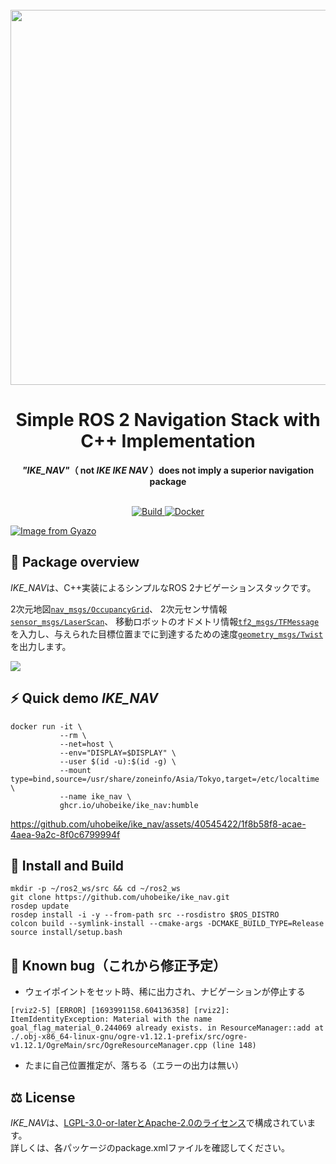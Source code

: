 <div align="center">
  <br>
  <img src="https://i.gyazo.com/368ca99e1363425f18462f1aaedf2df0.png" width="600">
  <h1>Simple ROS 2 Navigation Stack with C++ Implementation</h1>
  <strong><em>"IKE_NAV"</em>（ not <em>IKE IKE NAV</em> ）does not imply a superior navigation package</strong>
</div>
<br>
<p align="center">
  <a href="https://github.com/uhobeike/ike_nav/actions/workflows/build.yaml">
    <img src="https://github.com/uhobeike/ike_nav/actions/workflows/build.yaml/badge.svg" alt="Build">
  </a>
  <a href="https://github.com/uhobeike/ike_nav/actions/workflows/docker.yaml">
    <img src="https://github.com/uhobeike/ike_nav/actions/workflows/docker.yaml/badge.svg" alt="Docker">
  </a>
</p>

[![Image from Gyazo](https://i.gyazo.com/489e59d6dc9457911d26fcbcb926c120.png)](https://gyazo.com/489e59d6dc9457911d26fcbcb926c120)

## 📖 Package overview
*IKE_NAV*は、C++実装によるシンプルなROS 2ナビゲーションスタックです。  

2次元地図[`nav_msgs/OccupancyGrid`](http://docs.ros.org/en/melodic/api/nav_msgs/html/msg/OccupancyGrid.html)、
2次元センサ情報[`sensor_msgs/LaserScan`](http://docs.ros.org/en/melodic/api/sensor_msgs/html/msg/LaserScan.html)、
移動ロボットのオドメトリ情報[`tf2_msgs/TFMessage`](http://docs.ros.org/en/jade/api/tf2_msgs/html/msg/TFMessage.html)を入力し、与えられた目標位置までに到達するための速度[`geometry_msgs/Twist`](http://docs.ros.org/en/melodic/api/geometry_msgs/html/msg/Twist.html)を出力します。

[![](https://i.gyazo.com/33ed177f8a02236e186b19904da0cb1e.png)](https://viewer.diagrams.net/?tags=%7B%7D&highlight=0000ff&edit=_blank&layers=1&nav=1&title=ike_nav_architecture.drawio#R7V1bc6M6Ev41fkyKO%2FZjbs5M7c7Zqc3UzO6%2BuBSQbdVg5AOyE8%2BvXwkjDJKwZWLASVx5CAhoC%2FXXX7daFwb23eL1MQHL%2BTccwmhgGeHrwL4fWJZl%2BA79x0o22xLTdPxtySxB4bbM2BU8oT8wv5GXrlAI07xsW0QwjghaVgsDHMcwIJUykCT4pXrbFEdhpWAJZlAqeApAJJf%2BQiGZ56UjXmt24QtEszn%2FacvIrywAvzsvSOcgxC%2BlIvthYN8lGJPt0eL1Dkas%2BaoNM665WtQsgTHReWC9Wf47Hv89fQbx4%2F%2B%2B%2FrlZ%2FVr7V661FbMG0Sp%2F5by2ZMPbYE4WET0yB%2FbtGiYE0da5idAspmXPmBC8oBdgHN6w5mZlEQ5%2B06IEr%2BIQsh836FlKEvy7aEOXlsj1z18JhhWd5G%2FzCPECkmRDb3jZaWKYN24CI0DQuqo1kCt%2FVjxaSPuOEf1Vy8iRavpeLigHqjsaXbtVKSleJQHMHyy3syhrZEiyqpIISGaQSJLoQek1d0WZHo%2FQqekqdOpFtJFvpziracrtzPt7xeB3a%2B4O6dEs%2F589gsSC5wo6%2BGNM8tVW7g29gSr2dfuMIPbrPx4mf9385MLoCz6LP0DLpB%2BlZdu682IBo9S4luxwtYjGCVjQw9uXOSLwaQkCVv5C%2BYmWlaC8ZM0Pk4c1hV%2BqBKnNhOTH5pBdn3NL93Z33%2BEIJ1kl7KHB%2FuiVBV6D56xq7CyBtF3K55gAUjqnpAnL5zBE5VNmTpkZsVrnPFe6XGtGzFbh615Deq0a0aZ6WjKznX3My2RnOEa9pVVgfTSGjQsvZR60yiSe0N7anCTSmyioZUpyTIU6q5R0iFHsOkZZUMvWZAlqD6TKAiAHTAAZGSiQtEBhyB6XrDjjj6z13NuBe89krQjOmdWU6CGEU7DavjCKIrl0loAQ0UqU6OTBY3%2FsWgTSgqJ4FGFKUOYi7lFCKQJhVn1WBCL2qxFa%2FsxvZMdfchEnoA%2B3ii1bwR9DBXu4bXGHo%2FJ%2Fn5A7zIpaHJGr9bnjgKC2ucO5qFN2Bd7QaBygepKobhU6as8ZpAGIL96gT2%2FgCJGGIXuDUZfewFVFkidCW4Ipu9AbcMgrm3eRkmP7LxcstoFFUyA6S8aiZXcJRtMYHnZmM9p4S%2F23L5JfOQQG5fSSslUEV1L4g1KzOIaiWVrr7bn13YMQrdWBfumC1IIKV0%2BLxijixlWyMyEGyPMI0wi%2B5iIUQNyv22OCg6Ltm0YHuQ594QntWEDAgiin7VSVLSke%2FYYTqulJChMKdUm1O3VlJJkEec7YNA6nfCRKLRMepbW7u%2FH47q6Bxo9gJLFHr8i1dGt69cFYxcLGFAaTPRYoPcL0GIP1ZJHOUnrzIyTfdk8rHeTxFp3r3qvYt7HPvuErIv%2FJr7Dj%2F7Lya9%2FNT%2B9fS%2Ffdb%2FKTEKTzAnLs5DsgFEAMShQAFATHI2ZrnxqW0SmZ8K6GXQXpsCG5OMZ%2BOS2Ti6vytSpoH4R1umS9CkWg%2BAyC37MMYVfBlkdYvEgSEKccC4qwsWQW%2FwqCFRUebB7ZeNiuEttffLsx7HV2amPYbwtn7Qw5fkWS9U%2BDX1FO287RUHFzx8Gi7VSzP0XnrRwsqgYHRGM%2FmceyLWXMEOCUsLjBCs88ZhjVqKY%2BZvBHPQcJXL8fJ0howIsdBgmjHriT23fTjoQwiCjKaZ0rNbLENVx5pJ0eTaHi%2BKorW7NqfMT32rJmrd42C0IIRVIwicCGdcQuAdJpAySnByNvbNUdmbEn%2B3Y1NFE8ZS2A4ws6Pw46uesQiK%2BxC%2FK6xa6cy1JjFz9TYg0ieIHuh4Oue6LoSZTTNnTrZwxWoVvuZKlgW4%2BvcwrV3wOSxOivKZJEOW3H4ToT99rOWVh%2BtQ0cU85ZuKpxv6L2p09aaMXcrDtMrQFE6E8W3Gj2e9vMbzy4LMNxhNEUANDOb%2FQ%2FCOKrXPdbOo%2B1jaCPZT44qxiydlXQNdpqHM%2FXdA7C3Jv9mZ8UxilOuLP4J0hh8lR6%2FsxyPyfxJ34fQzp8UmbDwESa3NlxYOJpYu%2FdJB7PeXSyT4CahnUahEqC2oao7igjmWqjk0wtjswf428wTdkqtQsztgI870S4E%2BW0DDtfN4mLYkQQiJY4hdr440UBDiEv4y3JgfmdCvyFyPwOr0GCaEcPPhGwWMJyz7D8%2FAWtb0JrY3h2NgCjseqi6xiaj2GLpiqF1MoBGNduKaLm3dOLy3hLcsbtz2dYDSeUSBnqbieU8NX4hydEBdGkFYfxWVxEP%2Bg899E9vz7NXIXBOKL9swjNMQ6FXp0KLgdwqDHmcQHh6UdCBOfZeCTE7hSipqnKOOiFMadboGGIXVrFIirfUoQsokGfbpp4fSJmOVCNTy6onlA8sG%2B2a6e2p1cEL2mRkxWxJU9Xefr5pkg%2Fy2OWRRTDC%2B4AgTO8W201UOwhoQx5lmLZPBkctxlGxgiKt%2BU6uLFqVoppsoq4xitrryJHH8EpewrTu6ZRRj3TjGGy9Wo852%2Fl52OwQBED0BcYrSGTWqUh1bgAxSkBKGaKOIpoCqM5nPPvDcGmVvBzrqMvHWiGX7Ur3GPLzNPt2IypNfygvzask8nA3anLGZ2ZviwtfS0jEMconp2F0h7czm3s3JQmJ7FZayQ4ijpeg8cMaDTqVBtFjHk22pDXfaxRuio5po4V0rF52P6ZKYRXoKSQdJMSuOhYE517F%2B%2FsogHrDPpnxT4CvI%2FKDbbcLCZfOFVpF7%2B1hjFkjHbVQ%2FuaD6bzJduXLljzLlidzfe7peABW9QPfPjak5KleKrtYOzW%2BoF%2BfSZDmB%2BSxaj1E7T7CFFb1Axfr3kuTO%2FLQZB6sIKpabJku%2B2%2BZbSilCX%2BXpKlJLEPmi7moOllybaQ9m26WZ3j7ZfTcvp4WO%2BEZdBSbqEukzLFHIrDHG%2FCr3KU4wLkfoDMp4e9FciinLaBrDu9iE28rCdfeZrlllybg%2Bqc50%2BeFfBGDReQiMAT5bQNPHmMeLu7Q7%2FZqPYCL0fYXtXsfTXEUHfC%2F8X2z9T2Tc85jfFLgtq2ft3J1Ax65AWlRDtokuH4o%2Fz8Z53z3ytuXZH7hg2jJd85IKht3Gp3VhMYooA12WSOE%2FSnfpT50mt9D%2FgV6bLhMivfOSCoZfyO5H4rEpK6nUZdR%2B6pdXzUJRJGsWS4t6hrJPe4mApewCbbz3kypdEvfvl4mjANS0MVqqlC7alCXg7M1aBJkW1vNdwn6ZnG7tMDnK6cYeOPEcjSLK%2Fb72WN5JlhF3WXFGR7goIca9RU2ZIs2%2BhY2Vatp0vW6M9kGa1mKE47Ztkj91g4Acs6qgGebllWd9MZqhs0AwROCJ7MMIiadvn%2ByuX8wI8lKR%2Bu45dSCyJiDbPCUq3eA%2FMM67aePZ52xBBDlNQ26WhvocHUpIr5dLGqFoqXp5YZsAW%2FUb3UgzJSEk7SZJ2tV0zQbHZMhVoySA3b4jZrXA8dq2S3V8a1Ye23XHbyHSaIYunoiVu9%2Bn%2F669d8J6wiAGiYp6HCenb%2FlwTjZ04wWsOGkauULxAFtb68Xnd3yWARTtZQP0hSpRXFpbuHgXxJLp4%2B%2FHGrkGv8iR8x%2Bun6Gz9G8ym7R3Z%2Fjt5dzVZM3FVtBSFuJXu6WW66keFlK4jDALssti8PScmJjhqH8bn2dO0DK%2B97Y%2BsiZj8nAs%2BfunKFtRg2nyhXnmGu%2FD5Naysx9qxY7X6tPF4sVjEKxAXNz9ITKsdwWa3R0oL5wqKOWjDfNY41vlXa2Ye397djH9%2FjriYy3KbjXwfktM7tqhnrWo699UEvXd1yV2Bcm75R7eoovmx7sryYexoAWF4jAMiBKJ5OU9gSSOpng%2Bt%2BQ9t0a4ieMjYKSmy%2F9zPZ76E30oSTTjYRdGScBJSOu19O66xU33l5M%2BButl8gt8ZPMFmjALaAvfPOx%2FaIT0fc3ashPj2nZ3zK2div8XJFWB95RbID4x4QIIGIBfKD%2FZMDxDhqgcKQPS4t%2Bs1G3rIXdm8H7j2TtSI4j87NIq7iEw1iHDMp5bkHeVEHUWyR06yoTfUpPNUcBLutGNet3xRKl2dso4Zn1pCyBCIbXX7pERohnILV9q1L6NiVzhIQIlqJ8s5UHvtj1yKQprtwL8wIUmY9LuIeJXBLwPY9KwJZdyxCy5%2F5Y%2Bz4S34sA7FuD4f6iS%2B%2B8DEY13b0QCduoKwBOnqaYAaCHdnQfuL8Gw4hu%2BP%2F)

## ⚡ Quick demo *IKE_NAV*

```
docker run -it \
           --rm \
           --net=host \
           --env="DISPLAY=$DISPLAY" \
           --user $(id -u):$(id -g) \
           --mount type=bind,source=/usr/share/zoneinfo/Asia/Tokyo,target=/etc/localtime \
           --name ike_nav \
           ghcr.io/uhobeike/ike_nav:humble
```

https://github.com/uhobeike/ike_nav/assets/40545422/1f8b58f8-acae-4aea-9a2c-8f0c6799994f

## 🔨 Install and Build

```
mkdir -p ~/ros2_ws/src && cd ~/ros2_ws
git clone https://github.com/uhobeike/ike_nav.git
rosdep update
rosdep install -i -y --from-path src --rosdistro $ROS_DISTRO
colcon build --symlink-install --cmake-args -DCMAKE_BUILD_TYPE=Release
source install/setup.bash
```

## 🧐 Known bug（これから修正予定）

* ウェイポイントをセット時、稀に出力され、ナビゲーションが停止する

```
[rviz2-5] [ERROR] [1693991158.604136358] [rviz2]: ItemIdentityException: Material with the name goal_flag_material_0.244069 already exists. in ResourceManager::add at ./.obj-x86_64-linux-gnu/ogre-v1.12.1-prefix/src/ogre-v1.12.1/OgreMain/src/OgreResourceManager.cpp (line 148)
```

* たまに自己位置推定が、落ちる（エラーの出力は無い）

## ⚖️ License
*IKE_NAV*は、[LGPL-3.0-or-laterとApache-2.0のライセンス](./LICENSE)で構成されています。  
詳しくは、各パッケージのpackage.xmlファイルを確認してください。
